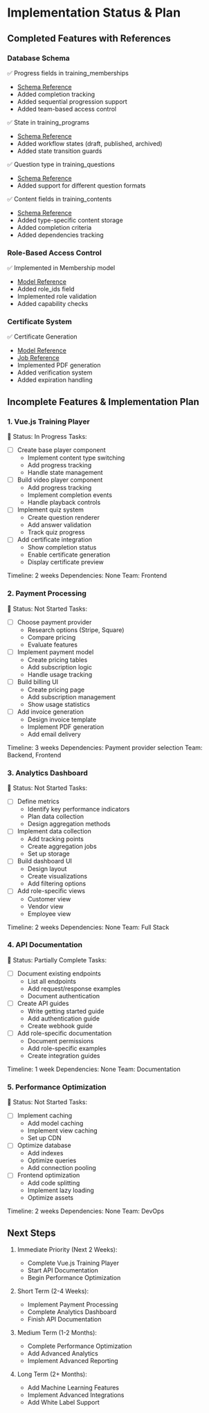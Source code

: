 # Implementation Status & Plan

## Completed Features with References

### Database Schema
✅ Progress fields in training_memberships
- [Schema Reference](https://github.com/bullet-train-co/bullet_train/blob/main/db/schema.rb#L333)
- Added completion tracking
- Added sequential progression support
- Added team-based access control

✅ State in training_programs
- [Schema Reference](https://github.com/bullet-train-co/bullet_train/blob/main/db/schema.rb#L355)
- Added workflow states (draft, published, archived)
- Added state transition guards

✅ Question type in training_questions
- [Schema Reference](https://github.com/bullet-train-co/bullet_train/blob/main/db/schema.rb#L397)
- Added support for different question formats

✅ Content fields in training_contents
- [Schema Reference](https://github.com/bullet-train-co/bullet_train/blob/main/db/schema.rb#L297)
- Added type-specific content storage
- Added completion criteria
- Added dependencies tracking

### Role-Based Access Control
✅ Implemented in Membership model
- [Model Reference](https://github.com/bullet-train-co/bullet_train/blob/main/app/models/membership.rb)
- Added role_ids field
- Implemented role validation
- Added capability checks

### Certificate System
✅ Certificate Generation
- [Model Reference](https://github.com/bullet-train-co/bullet_train/blob/main/app/models/training_certificate.rb)
- [Job Reference](https://github.com/bullet-train-co/bullet_train/blob/main/app/jobs/generate_certificate_pdf_job.rb)
- Implemented PDF generation
- Added verification system
- Added expiration handling

## Incomplete Features & Implementation Plan

### 1. Vue.js Training Player
🔄 Status: In Progress
Tasks:
- [ ] Create base player component
  - Implement content type switching
  - Add progress tracking
  - Handle state management
- [ ] Build video player component
  - Add progress tracking
  - Implement completion events
  - Handle playback controls
- [ ] Implement quiz system
  - Create question renderer
  - Add answer validation
  - Track quiz progress
- [ ] Add certificate integration
  - Show completion status
  - Enable certificate generation
  - Display certificate preview

Timeline: 2 weeks
Dependencies: None
Team: Frontend

### 2. Payment Processing
🔄 Status: Not Started
Tasks:
- [ ] Choose payment provider
  - Research options (Stripe, Square)
  - Compare pricing
  - Evaluate features
- [ ] Implement payment model
  - Create pricing tables
  - Add subscription logic
  - Handle usage tracking
- [ ] Build billing UI
  - Create pricing page
  - Add subscription management
  - Show usage statistics
- [ ] Add invoice generation
  - Design invoice template
  - Implement PDF generation
  - Add email delivery

Timeline: 3 weeks
Dependencies: Payment provider selection
Team: Backend, Frontend

### 3. Analytics Dashboard
🔄 Status: Not Started
Tasks:
- [ ] Define metrics
  - Identify key performance indicators
  - Plan data collection
  - Design aggregation methods
- [ ] Implement data collection
  - Add tracking points
  - Create aggregation jobs
  - Set up storage
- [ ] Build dashboard UI
  - Design layout
  - Create visualizations
  - Add filtering options
- [ ] Add role-specific views
  - Customer view
  - Vendor view
  - Employee view

Timeline: 2 weeks
Dependencies: None
Team: Full Stack

### 4. API Documentation
🔄 Status: Partially Complete
Tasks:
- [ ] Document existing endpoints
  - List all endpoints
  - Add request/response examples
  - Document authentication
- [ ] Create API guides
  - Write getting started guide
  - Add authentication guide
  - Create webhook guide
- [ ] Add role-specific documentation
  - Document permissions
  - Add role-specific examples
  - Create integration guides

Timeline: 1 week
Dependencies: None
Team: Documentation

### 5. Performance Optimization
🔄 Status: Not Started
Tasks:
- [ ] Implement caching
  - Add model caching
  - Implement view caching
  - Set up CDN
- [ ] Optimize database
  - Add indexes
  - Optimize queries
  - Add connection pooling
- [ ] Frontend optimization
  - Add code splitting
  - Implement lazy loading
  - Optimize assets

Timeline: 2 weeks
Dependencies: None
Team: DevOps

## Next Steps

1. Immediate Priority (Next 2 Weeks):
   - Complete Vue.js Training Player
   - Start API Documentation
   - Begin Performance Optimization

2. Short Term (2-4 Weeks):
   - Implement Payment Processing
   - Complete Analytics Dashboard
   - Finish API Documentation

3. Medium Term (1-2 Months):
   - Complete Performance Optimization
   - Add Advanced Analytics
   - Implement Advanced Reporting

4. Long Term (2+ Months):
   - Add Machine Learning Features
   - Implement Advanced Integrations
   - Add White Label Support